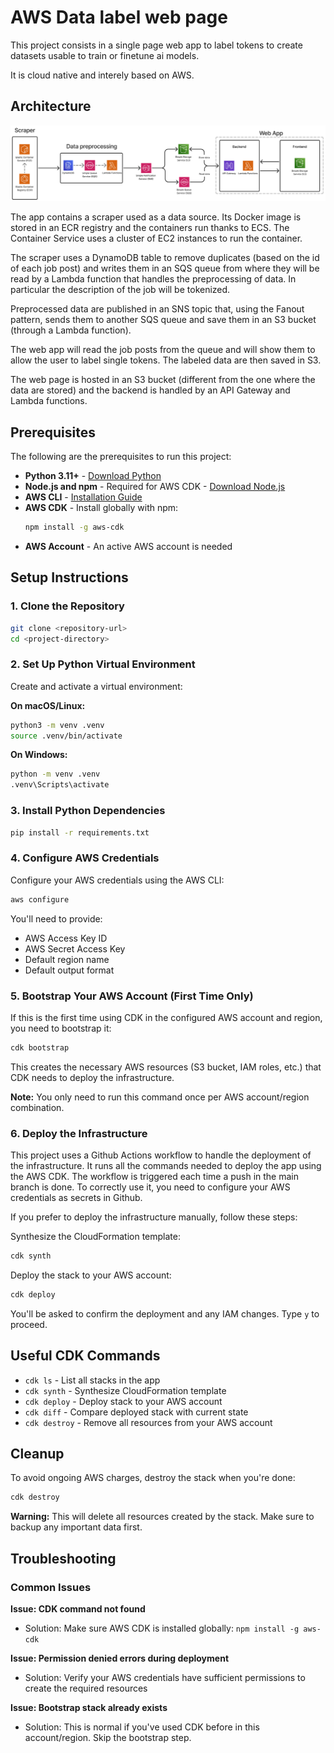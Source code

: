 # AWS Data label web page

This project consists in a single page web app to label tokens to create datasets usable to train or finetune ai models.

It is cloud native and interely based on AWS.

## Architecture

![Infrastructure Diagram](images/infrastructure.png)

The app contains a scraper used as a data source. Its Docker image is stored in an ECR registry and the containers run thanks to ECS. The Container Service uses a cluster of EC2 instances to run the container.

The scraper uses a DynamoDB table to remove duplicates (based on the id of each job post) and writes them in an SQS queue from where they will be read by a Lambda function that handles the preprocessing of data. In particular the description of the job will be tokenized.

Preprocessed data are published in an SNS topic that, using the Fanout pattern, sends them to another SQS queue and save them in an S3 bucket (through a Lambda function).

The web app will read the job posts from the queue and will show them to allow the user to label single tokens. The labeled data are then saved in S3.

The web page is hosted in an S3 bucket (different from the one where the data are stored) and the backend is handled by an API Gateway and Lambda functions.

## Prerequisites

The following are the prerequisites to run this project:

- **Python 3.11+** - [Download Python](https://www.python.org/downloads/)
- **Node.js and npm** - Required for AWS CDK - [Download Node.js](https://nodejs.org/)
- **AWS CLI** - [Installation Guide](https://docs.aws.amazon.com/cli/latest/userguide/getting-started-install.html)
- **AWS CDK** - Install globally with npm:
  ```bash
  npm install -g aws-cdk
  ```
- **AWS Account** - An active AWS account is needed

## Setup Instructions

### 1. Clone the Repository

```bash
git clone <repository-url>
cd <project-directory>
```

### 2. Set Up Python Virtual Environment

Create and activate a virtual environment:

**On macOS/Linux:**
```bash
python3 -m venv .venv
source .venv/bin/activate
```

**On Windows:**
```bash
python -m venv .venv
.venv\Scripts\activate
```

### 3. Install Python Dependencies

```bash
pip install -r requirements.txt
```

### 4. Configure AWS Credentials

Configure your AWS credentials using the AWS CLI:

```bash
aws configure
```

You'll need to provide:
- AWS Access Key ID
- AWS Secret Access Key
- Default region name
- Default output format

### 5. Bootstrap Your AWS Account (First Time Only)

If this is the first time using CDK in the configured AWS account and region, you need to bootstrap it:

```bash
cdk bootstrap
```

This creates the necessary AWS resources (S3 bucket, IAM roles, etc.) that CDK needs to deploy the infrastructure.

**Note:** You only need to run this command once per AWS account/region combination.

### 6. Deploy the Infrastructure

This project uses a Github Actions workflow to handle the deployment of the infrastructure. It runs all the commands needed to deploy the app using the AWS CDK.
The workflow is triggered each time a push in the main branch is done.
To correctly use it, you need to configure your AWS credentials as secrets in Github.

If you prefer to deploy the infrastructure manually, follow these steps:

Synthesize the CloudFormation template:

```bash
cdk synth
```

Deploy the stack to your AWS account:

```bash
cdk deploy
```

You'll be asked to confirm the deployment and any IAM changes. Type `y` to proceed.

## Useful CDK Commands

- `cdk ls` - List all stacks in the app
- `cdk synth` - Synthesize CloudFormation template
- `cdk deploy` - Deploy stack to your AWS account
- `cdk diff` - Compare deployed stack with current state
- `cdk destroy` - Remove all resources from your AWS account

## Cleanup

To avoid ongoing AWS charges, destroy the stack when you're done:

```bash
cdk destroy
```

**Warning:** This will delete all resources created by the stack. Make sure to backup any important data first.

## Troubleshooting

### Common Issues

**Issue: CDK command not found**
- Solution: Make sure AWS CDK is installed globally: `npm install -g aws-cdk`

**Issue: Permission denied errors during deployment**
- Solution: Verify your AWS credentials have sufficient permissions to create the required resources

**Issue: Bootstrap stack already exists**
- Solution: This is normal if you've used CDK before in this account/region. Skip the bootstrap step.